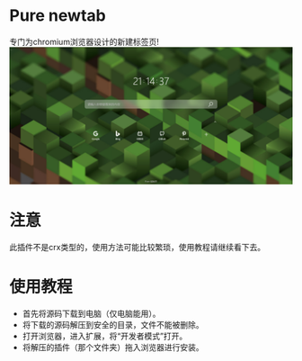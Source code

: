 # Pure newtab
专门为chromium浏览器设计的新建标签页!
![预览图](preview/pic.png)

# 注意
此插件不是crx类型的，使用方法可能比较繁琐，使用教程请继续看下去。

# 使用教程
* 首先将源码下载到电脑（仅电脑能用）。
* 将下载的源码解压到安全的目录，文件不能被删除。
* 打开浏览器，进入扩展，将“开发者模式”打开。
* 将解压的插件（那个文件夹）拖入浏览器进行安装。
